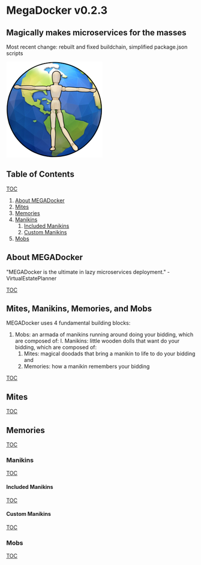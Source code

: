 [//]: # 'README.md'
[//]: # 'MegaDocker'
[//]: # 'a standard github markdown readme file'
[//]: # 'Created by George Georgulas IV on 1/26/19.'
[//]: # 'Copyright © 2019 The MegaDocker Group. All rights reserved.'

# MegaDocker v0.2.3

## Magically makes microservices for the masses

Most recent change:
rebuilt and fixed buildchain, simplified package.json scripts

![alt text](./src/images/icons/icon.png 'MegaDockerLogo')

[](#table-of-contents)

## Table of Contents

[](#mites)
[](#memories)
[](#manikins)
[](#included-manikins)
[](#mobs)
[TOC](#table-of-contents 'Jump back to the Table of Contents')

1. [About MEGADocker](#about-megadocker 'Learn about MEGADocker')
2. [Mites](#mites 'AKA snippets')
3. [Memories](#memories 'AKA Microservice Settings')
4. [Manikins](#manikins 'AKA Microservices')
   1. [Included Manikins](#included-manikins 'AKA Microservices we wrote for you')
   2. [Custom Manikins](#custom-manikins 'AKA Microservices you write yourself')
5. [Mobs](#mobs 'AKA docker-compose files')

[](#about-megadocker)

## About MEGADocker

"MEGADocker is the ultimate in lazy microservices deployment." - VirtualEstatePlanner

[TOC](#table-of-contents 'Jump back to the Table of Contents')

[](#mites-manikins-memories-and-mobs)

## Mites, Manikins, Memories, and Mobs

MEGADocker uses 4 fundamental building blocks:

1. Mobs: an armada of manikins running around doing your bidding, which are composed of:
   I. Manikins: little wooden dolls that want do your bidding, which are composed of:
   1. Mites: magical doodads that bring a manikin to life to do your bidding and
   2. Memories: how a manikin remembers your bidding

[TOC](#table-of-contents 'Jump back to the Table of Contents')

[](#mites)

## Mites

[TOC](#table-of-contents 'Jump back to the Table of Contents')

[](#memories)

## Memories

[TOC](#table-of-contents 'Jump back to the Table of Contents')

[](#manikins)

### Manikins

[TOC](#table-of-contents 'Jump back to the Table of Contents')

[](#included-manikins)

#### Included Manikins

[TOC](#table-of-contents 'Jump back to the Table of Contents')

[](#custom-manikins)

#### Custom Manikins

[TOC](#table-of-contents 'Jump back to the Table of Contents')

[](#mobs)

### Mobs

[TOC](#table-of-contents 'Jump back to the Table of Contents')
